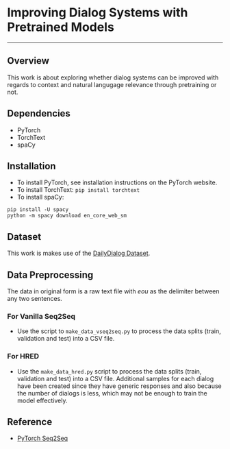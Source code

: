 # Improving Dialog Systems with Pretrained Models



***
## Overview
This work is about exploring whether dialog systems can be improved with regards to context and natural langugage relevance through pretraining or not.

## Dependencies
 - PyTorch
 - TorchText
 - spaCy
 
 ## Installation
 - To install PyTorch, see installation instructions on the PyTorch website.
 - To install TorchText: `pip install torchtext`
 - To install spaCy: 
 ```
 pip install -U spacy
 python -m spacy download en_core_web_sm
 ```
 
## Dataset
This work is makes use of the [DailyDialog Dataset](https://arxiv.org/abs/1710.03957). 

## Data Preprocessing
The data in original form is a raw text file with _eou_ as the delimiter between any two sentences. 

### For Vanilla Seq2Seq
- Use the script to `make_data_vseq2seq.py` to process the data splits (train, validation and test) into a CSV file.

### For HRED
- Use the `make_data_hred.py` script to process the data splits (train, validation and test) into a CSV file. Additional samples for each dialog have been created since they have generic responses and also because the number of dialogs is less, which may not be enough to train the model effectively. 

## Reference
* [PyTorch Seq2Seq](https://github.com/bentrevett/pytorch-seq2seq)
 
